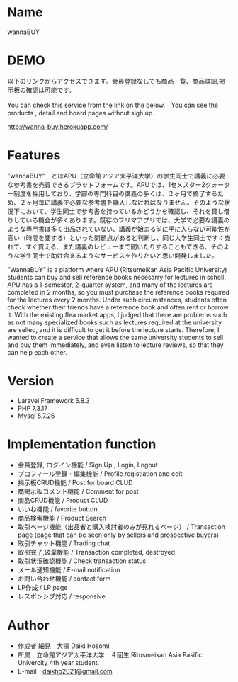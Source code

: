 # Name

wannaBUY

# DEMO
以下のリンクからアクセスできます。会員登録なしでも商品一覧、商品詳細,掲示板の確認は可能です。

You can check this service from the link on the below.　You can see the products , detail and board pages without sigh up.

http://wanna-buy.herokuapp.com/


# Features

”wannaBUY”　とはAPU（立命館アジア太平洋大学）の学生同士で講義に必要な参考書を売買できるプラットフォームです。APUでは、1セメスター2クォーター制度を採用しており、学部の専門科目の講義の多くは、２ヶ月で終了するため、２ヶ月毎に講義で必要な参考書を購入しなければなりません。そのような状況下において、学生同士で参考書を持っているかどうかを確認し、それを貸し借りしている機会が多くあります。既存のフリマアプリでは、大学で必要な講義のような専門書は多く出品されていない、講義が始まる前に手に入らない可能性が高い（時間を要する）といった問題点があると判断し、同じ大学生同士ですぐ売れて、すぐ買える、また講義のレビューまで聞いたりすることもできる、そのような学生同士で助け合えるようなサービスを作りたいと思い開発しました。

”WannaBUY” is a platform where APU (Ritsumeikan Asia Pacific University) students can buy and sell reference books necesarry for lectures in scholl. APU has a 1-semester, 2-quarter system, and many of the lectures are completed in 2 months, so you must purchase the reference books required for the lectures every 2 months. Under such circumstances, students often check whether their friends have a reference book and often rent or borrow it. With the existing flea market apps, I judged that there are problems such as not many specialized books such as lectures required at the university are selled, and it is difficult to get it before the lecture starts. Therefore, I wanted to create a service that allows the same university students to sell and buy them immediately, and even listen to lecture reviews, so that they can help each other.

# Version
* Laravel Framework 5.8.3
* PHP 7.3.17
* Mysql 5.7.26


# Implementation function

* 会員登録, ログイン機能 / Sign Up , Login, Logout
* プロフィール登録・編集機能 / Profile registlation and edit
* 掲示板CRUD機能 / Post for board CLUD
* 商掲示板コメント機能 / Comment for post 
* 商品CRUD機能 / Product CLUD
* いいね機能 / favorite button
* 商品検索機能 / Product Search
* 取引ページ機能（出品者と購入検討者のみが見れるページ） / Transaction page (page that can be seen only by sellers and prospective buyers)
* 取引チャット機能 / Trading chat
* 取引完了,破棄機能 / Transaction completed, destroyed
* 取引状況確認機能 / Check transaction status
* メール通知機能 / E-mail notification
* お問い合わせ機能 / contact form
* LP作成 /  LP page
* レスポンシブ対応 / responsive
 

# Author

* 作成者 細見　大揮 Daiki Hosomi
* 所属　立命館アジア太平洋大学　４回生 Ritusmeikan Asia Pasific Univercity 4th year student.
* E-mail　daikho2021@gmail.com
